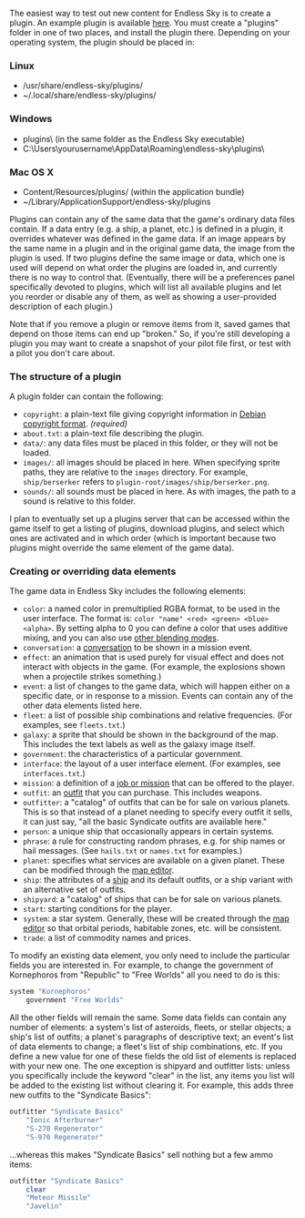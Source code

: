 The easiest way to test out new content for Endless Sky is to create a plugin. An example plugin is available [here](http://endless-sky.github.io/example-plugin.zip). You must create a "plugins" folder in one of two places, and install the plugin there. Depending on your operating system, the plugin should be placed in:

### Linux ###
* /usr/share/endless-sky/plugins/
* ~/.local/share/endless-sky/plugins/

### Windows ###
* plugins\ (in the same folder as the Endless Sky executable)
* C:\Users\yourusername\AppData\Roaming\endless-sky\plugins\

### Mac OS X ###
* Content/Resources/plugins/ (within the application bundle)
* ~/Library/ApplicationSupport/endless-sky/plugins

Plugins can contain any of the same data that the game's ordinary data files contain. If a data entry (e.g. a ship, a planet, etc.) is defined in a plugin, it overrides whatever was defined in the game data. If an image appears by the same name in a plugin and in the original game data, the image from the plugin is used. If two plugins define the same image or data, which one is used will depend on what order the plugins are loaded in, and currently there is no way to control that. (Eventually, there will be a preferences panel specifically devoted to plugins, which will list all available plugins and let you reorder or disable any of them, as well as showing a user-provided description of each plugin.)

Note that if you remove a plugin or remove items from it, saved games that depend on those items can end up "broken." So, if you're still developing a plugin you may want to create a snapshot of your pilot file first, or test with a pilot you don't care about.

### The structure of a plugin

A plugin folder can contain the following:

  * `copyright`: a plain-text file giving copyright information in [Debian copyright format](https://www.debian.org/doc/packaging-manuals/copyright-format/1.0/). _(required)_
  * `about.txt`: a plain-text file describing the plugin.
  * `data/`: any data files must be placed in this folder, or they will not be loaded.
  * `images/`: all images should be placed in here. When specifying sprite paths, they are relative to the `images` directory. For example, `ship/berserker` refers to `plugin-root/images/ship/berserker.png`.
  * `sounds/`: all sounds must be placed in here. As with images, the path to a sound is relative to this folder.

I plan to eventually set up a plugins server that can be accessed within the game itself to get a listing of plugins, download plugins, and select which ones are activated and in which order (which is important because two plugins might override the same element of the game data).

### Creating or overriding data elements

The game data in Endless Sky includes the following elements:

  * `color`: a named color in premultiplied RGBA format, to be used in the user interface. The format is: `color "name" <red> <green> <blue> <alpha>`. By setting alpha to 0 you can define a color that uses additive mixing, and you can also use [other blending modes](BlendingModes).
  * `conversation`: a [conversation](WritingConversations) to be shown in a mission event.
  * `effect`: an animation that is used purely for visual effect and does not interact with objects in the game. (For example, the explosions shown when a projectile strikes something.)
  * `event`: a list of changes to the game data, which will happen either on a specific date, or in response to a mission. Events can contain any of the other data elements listed here.
  * `fleet`: a list of possible ship combinations and relative frequencies. (For examples, see `fleets.txt`.)
  * `galaxy`: a sprite that should be shown in the background of the map. This includes the text labels as well as the galaxy image itself.
  * `government`: the characteristics of a particular government.
  * `interface`: the layout of a user interface element. (For examples, see `interfaces.txt`.)
  * `mission`: a definition of a [job or mission](CreatingMissions) that can be offered to the player.
  * `outfit`: an [outfit](CreatingOutfits) that you can purchase. This includes weapons.
  * `outfitter`: a "catalog" of outfits that can be for sale on various planets. This is so that instead of a planet needing to specify every outfit it sells, it can just say, "all the basic Syndicate outfits are available here."
  * `person`: a unique ship that occasionally appears in certain systems.
  * `phrase`: a rule for constructing random phrases, e.g. for ship names or hail messages. (See `hails.txt` or `names.txt` for examples.)
  * `planet`: specifies what services are available on a given planet. These can be modified through the [map editor](https://github.com/endless-sky/endless-sky-editor).
  * `ship`: the attributes of a [ship](CreatingShips) and its default outfits, or a ship variant with an alternative set of outfits.
  * `shipyard`: a "catalog" of ships that can be for sale on various planets.
  * `start`: starting conditions for the player.
  * `system`: a star system. Generally, these will be created through the [map editor](https://github.com/endless-sky/endless-sky-editor) so that orbital periods, habitable zones, etc. will be consistent.
  * `trade`: a list of commodity names and prices.

To modify an existing data element, you only need to include the particular fields you are interested in. For example, to change the government of Kornephoros from "Republic" to "Free Worlds" all you need to do is this:

```bash
system "Kornephoros"
    government "Free Worlds"
```

All the other fields will remain the same. Some data fields can contain any number of elements: a system's list of asteroids, fleets, or stellar objects; a ship's list of outfits; a planet's paragraphs of descriptive text; an event's list of data elements to change; a fleet's list of ship combinations, etc. If you define a new value for one of these fields the old list of elements is replaced with your new one. The one exception is shipyard and outfitter lists: unless you specifically include the keyword "clear" in the list, any items you list will be added to the existing list without clearing it. For example, this adds three new outfits to the "Syndicate Basics":

```bash
outfitter "Syndicate Basics"
    "Ionic Afterburner"
    "S-270 Regenerator"
    "S-970 Regenerator"
```

...whereas this makes "Syndicate Basics" sell nothing but a few ammo items:

```bash
outfitter "Syndicate Basics"
    clear
    "Meteor Missile"
    "Javelin"
```